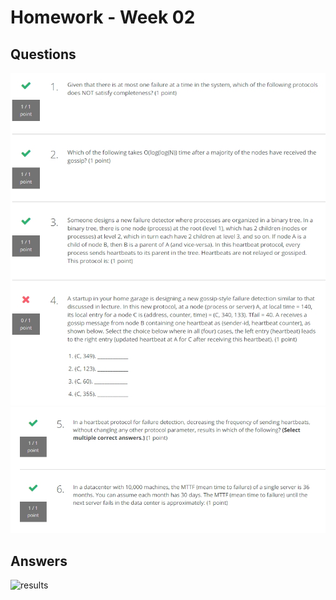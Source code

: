 # Homework - Week 02

## Questions
![1](resources/1.jpg)
![2](resources/2.jpg)

## Answers
![results](a.jpg)
